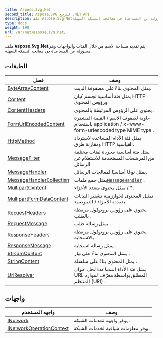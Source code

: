 ```yaml
---
title: Aspose.Svg.Net
second_title: Aspose.SVG لمرجع .NET API
description: ملف Aspose.Svg.Netيتم تقديم مساحة الاسم من خلال الفئات والواجهات وهي مسؤولة عن المساعدة في معالجة الشبكة السهلة.
type: docs
weight: 190
url: /ar/net/aspose.svg.net/
---
```

ملف **Aspose.Svg.Net**يتم تقديم مساحة الاسم من خلال الفئات والواجهات وهي مسؤولة عن المساعدة في معالجة الشبكة السهلة.

## الطبقات

| فصل | وصف |
| --- | --- |
| [ByteArrayContent](./bytearraycontent/) | يمثل المحتوى بناءً على مصفوفة البايت. |
| [Content](./content/) | يمثل فئة أساسية لجسم كيان HTTP ورؤوس المحتوى. |
| [ContentHeaders](./contentheaders/) | يحتوي على الرؤوس المرتبطة بالمحتوى . |
| [FormUrlEncodedContent](./formurlencodedcontent/) | حاوية لصفوف الاسم / القيمة المشفرة باستخدام application / x-www-form-urlencoded type MIME type . |
| [HttpMethod](./httpmethod/) | يمثل فئة الأداة المساعدة لاسترداد ومقارنة طرق HTTP القياسية. |
| [MessageFilter](./messagefilter/) | يمثل فئة أساسية مجردة لفئات مختلفة من المرشحات المستخدمة للاستعلام عن الرسائل |
| [MessageHandler](./messagehandler/) | يمثل نوعًا أساسيًا لمعالجات الرسائل. |
| [MessageHandlerCollection](./messagehandlercollection/) | يمثل جمع ملفات[`MessageHandler`](../aspose.svg.net/messagehandler/) . |
| [MultipartContent](./multipartcontent/) | يمثل محتوى متعدد الأجزاء / *. |
| [MultipartFormDataContent](./multipartformdatacontent/) | تمثيل المحتوى لخوارزمية تشفير البيانات متعددة الأجزاء / النموذجية |
| [RequestHeaders](./requestheaders/) | يحتوي على رؤوس بروتوكول مرتبطة بالطلب . |
| [RequestMessage](./requestmessage/) | يمثل رسالة طلب . |
| [ResponseHeaders](./responseheaders/) | يحتوي على رؤوس بروتوكول مرتبطة بالاستجابة . |
| [ResponseMessage](./responsemessage/) | يمثل رسالة استجابة . |
| [StreamContent](./streamcontent/) | يمثل المحتوى بناءً على تيار . |
| [StringContent](./stringcontent/) | يمثل المحتوى بناءً على سلسلة . |
| [UrlResolver](./urlresolver/) | يمثل فئة الأداة المساعدة لحل عنوان URL المطلق بواسطة معرّف الموارد المنتظم (URI) . |
## واجهات

| واجهه المستخدم | وصف |
| --- | --- |
| [INetwork](./inetwork/) | يوفر واجهة لخدمات الشبكة . |
| [INetworkOperationContext](./inetworkoperationcontext/) | يوفر معلومات سياقية لخدمات الشبكة. |


